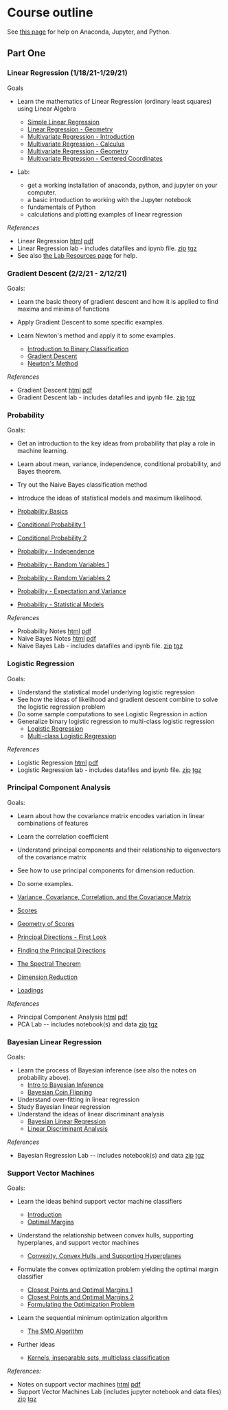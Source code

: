 # Course outline

See [this page](LabResources.html) for help on Anaconda, Jupyter, and Python.

## Part One

### Linear Regression (1/18/21-1/29/21)

Goals 

- Learn the mathematics of Linear Regression (ordinary least squares) using Linear Algebra

	- [Simple Linear Regression](https://www.youtube.com/watch?v=81pbJqQQa5M&list=PLHmPFY5Rz0RCWU4ra8aqBM7AvrGdPDOhR&index=1)
	- [Linear Regression - Geometry](https://www.youtube.com/watch?v=55FFmKh4CXg&list=PLHmPFY5Rz0RCWU4ra8aqBM7AvrGdPDOhR&index=2)
	- [Multivariate Regression - Introduction](https://www.youtube.com/watch?v=pqCEgpep_2w&list=PLHmPFY5Rz0RCWU4ra8aqBM7AvrGdPDOhR&index=3)
    - [Multivariate Regression - Calculus](https://www.youtube.com/watch?v=_-HrPrkpsjY&list=PLHmPFY5Rz0RCWU4ra8aqBM7AvrGdPDOhR&index=4)
	- [Multivariate Regression - Geometry](https://www.youtube.com/watch?v=E3hyjNeD9AA&list=PLHmPFY5Rz0RCWU4ra8aqBM7AvrGdPDOhR&index=5)
	- [Multivariate Regression - Centered Coordinates](https://www.youtube.com/watch?v=mTasFUNob54&list=PLHmPFY5Rz0RCWU4ra8aqBM7AvrGdPDOhR&index=7)
	
- Lab: 
	- get a working installation of anaconda, python, and jupyter on your computer.
	- a basic introduction to working with  the Jupyter notebook
	- fundamentals of Python
	- calculations and plotting examples of linear regression

*References*


- Linear Regression [html](published_notes/notes/LR.html)  [pdf](published_notes/notes/LR.pdf)
- Linear Regression lab - includes datafiles and ipynb file. [zip](published_notes/notes/RegressionLab.zip) [tgz](published_notes/notes/RegressionLab.tgz)
- See also [the Lab Resources page](LabResources.md) for help.

### Gradient Descent (2/2/21 - 2/12/21)

Goals:

- Learn the basic theory of gradient descent and how it is applied to find maxima and minima of functions
- Apply Gradient Descent to some specific examples.
- Learn Newton's method and apply it to some examples.

	- [Introduction to Binary Classification](slides/intro-bin-class.pdf)
	- [Gradient Descent](slides/grad-descent.pdf)
    - [Newton's Method](slides/Newton-method.pdf)

*References*

- Gradient Descent [html](published_notes/notes/GD.html) [pdf](published_notes/notes/GD.pdf)
- Gradient Descent lab - includes datafiles and ipynb file. [zip](published_notes/notes/GradientDescentLab.zip) [tgz](published_notes/notes/GradientDescentLab.tgz) 

### Probability

Goals:

- Get an introduction to the key ideas from probability that play a role in machine learning.
- Learn about mean, variance, independence, conditional probability, and Bayes theorem.
- Try out the Naive Bayes classification method
- Introduce the ideas of statistical models and maximum likelihood.

- [Probability Basics](https://www.youtube.com/watch?v=7RH04w7dWp0&list=PLHmPFY5Rz0RDVDokDgADG9CfmBhwZLF9M&index=1)
- [Conditional Probability 1](https://www.youtube.com/watch?v=7RH04w7dWp0&list=PLHmPFY5Rz0RDVDokDgADG9CfmBhwZLF9M&index=2)
- [Conditional Probability 2](https://www.youtube.com/watch?v=7RH04w7dWp0&list=PLHmPFY5Rz0RDVDokDgADG9CfmBhwZLF9M&index=3)
- [Probability - Independence](https://www.youtube.com/watch?v=7RH04w7dWp0&list=PLHmPFY5Rz0RDVDokDgADG9CfmBhwZLF9M&index=4)
- [Probability - Random Variables 1](https://www.youtube.com/watch?v=7RH04w7dWp0&list=PLHmPFY5Rz0RDVDokDgADG9CfmBhwZLF9M&index=5)
- [Probability - Random Variables 2](https://www.youtube.com/watch?v=7RH04w7dWp0&list=PLHmPFY5Rz0RDVDokDgADG9CfmBhwZLF9M&index=6)
- [Probability - Expectation and Variance](https://www.youtube.com/watch?v=7RH04w7dWp0&list=PLHmPFY5Rz0RDVDokDgADG9CfmBhwZLF9M&index=7)
- [Probability - Statistical Models](https://www.youtube.com/watch?v=7RH04w7dWp0&list=PLHmPFY5Rz0RDVDokDgADG9CfmBhwZLF9M&index=8)

*References*

- Probability Notes [html](published_notes/notes/Probability.html) [pdf](published_notes/notes/Probability.pdf)
- Naive Bayes Notes [html](published_notes/notes/NaiveBayes.html) [pdf](published_notes/notes/NaiveBayes.pdf)
- Naive Bayes Lab - includes datafiles and ipynb file. [zip](published_notes/notes/naive_bayes.zip) [tgz](published_notes/notes/naive_bayes.pdf)

### Logistic Regression

Goals: 

- Understand the statistical model underlying logistic regression
- See how the ideas of likelihood and gradient descent combine to solve the logistic regression problem
- Do some sample computations to see Logistic Regression in action
- Generalize binary logistic regression to multi-class logistic regression
    - [Logistic Regression](slides/logistic-regression.pdf)
    - [Multi-class Logistic Regression](slides/multi-LR.pdf)

*References*

- Logistic Regression [html](published_notes/notes/LogitR.html) [pdf](published_notes/notes/LogitR.pdf)
- Logistic Regression lab - includes datafiles and ipynb file. [zip](published_notes/notes/LogitRegLab.zip) [tgz](published_notes/notes/LogitRegLab.tgz) 

### Principal Component Analysis

Goals:

- Learn about how the covariance matrix encodes variation in linear combinations of features
- Learn the correlation coefficient
- Understand principal components and their relationship to eigenvectors of the covariance matrix
- See how to use principal components for dimension reduction.
- Do some examples.

- [Variance, Covariance, Correlation, and the Covariance Matrix](https://youtu.be/WrYCUQWO0NE)
- [Scores](https://youtu.be/rhr2Le7-OPM)
- [Geometry of Scores](https://youtu.be/TmIr5lg4i4k)
- [Principal Directions - First Look](https://youtu.be/ZydwxPG0_o8)
- [Finding the Principal Directions](https://youtu.be/x9Nu10WF6lg)
- [The Spectral Theorem](https://youtu.be/_vxLZ1M8xr8)
- [Dimension Reduction](https://youtu.be/tOWBQEQ9qpI)
- [Loadings](https://youtu.be/hdxPdIrfF2s)

*References*

- Principal Component Analysis [html](published_notes/notes/PCA.html) [pdf](published_notes/notes/PCA.pdf)
- PCA Lab -- includes notebook(s) and data [zip](published_notes/notes/PCALab.zip) [tgz](published_notes/notes/PCALab.tgz)



### Bayesian Linear Regression

Goals:

- Learn the process of Bayesian inference (see also the notes on probability above).
  - [Intro to Bayesian Inference](https://youtu.be/sk1elwY_Ggo)
  - [Bayesian Coin Flipping](https://youtu.be/NHfQ_88y0CE)
- Understand over-fitting in linear regression
- Study Bayesian linear regression
- Understand the ideas of linear discriminant analysis
    - [Bayesian Linear Regression](slides/bayesian-lin-reg.pdf)
    - [Linear Discriminant Analysis](slides/LDA.pdf)

*References*

- Bayesian Regression Lab -- includes notebook(s) and data [zip](published_notes/notes/bayesian-regression.zip) [tgz](published_notes/notes/bayesian-regression.tgz)


### Support Vector Machines


Goals:

- Learn the ideas behind support vector machine classifiers
  - [Introduction](https://youtu.be/-mFZChnwTdQ)
  - [Optimal Margins](https://youtu.be/VOCaNMTyCdQ)

- Understand the relationship between convex hulls, supporting hyperplanes, and support vector machines
  - [Convexity, Convex Hulls, and Supporting Hyperplanes](https://youtu.be/voOt3bv0Vng)

- Formulate the convex optimization problem yielding the optimal margin classifier
  - [Closest Points and Optimal Margins 1](https://youtu.be/N4APHjxTObs)
  - [Closest Points and Optimal Margins 2](https://youtu.be/DaF6PhZ6EaA)
  - [Formulating the Optimization Problem](https://youtu.be/BB2NwZsPvaI)
  
- Learn the sequential minimum optimization algorithm
  - [The SMO Algorithm](https://youtu.be/xsuyqXwCXRk)
  
- Further ideas
  - [Kernels, inseparable sets, multiclass classification](https://youtu.be/xsuyqXwCXRk)


*References:*

- Notes on support vector machines [html](published_notes/SVM.html) [pdf](published_notes/SVM.pdf)
- Support Vector Machines Lab (includes jupyter notebook and data files) [zip](published_notes/SVMLab.zip) [tgz](published_notes/SVMLab.tgz)
